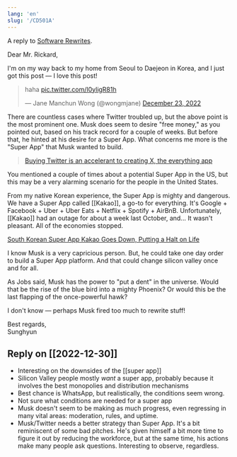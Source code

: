 ```yaml
---
lang: 'en'
slug: '/CD501A'
---
```


A reply to [Software Rewrites](https://matt-rickard.com/software-rewrites).

Dear Mr. Rickard,

I'm on my way back to my home from Seoul to Daejeon in Korea, and I just got this post — I love this post!

<blockquote class="twitter-tweet"><p lang="tl" dir="ltr">haha <a href="https://t.co/I0yligR81h">pic.twitter.com/I0yligR81h</a></p>&mdash; Jane Manchun Wong (@wongmjane) <a href="https://twitter.com/wongmjane/status/1606206050322915329?ref_src=twsrc%5Etfw">December 23, 2022</a></blockquote>

There are countless cases where Twitter troubled up, but the above point is the most prominent one. Musk does seem to desire "free money," as you pointed out, based on his track record for a couple of weeks. But before that, he hinted at his desire for a Super App. What concerns me more is the "Super App" that Musk wanted to build.

> [Buying Twitter is an accelerant to creating X, the everything app](https://twitter.com/elonmusk/status/1577428272056389633)

You mentioned a couple of times about a potential Super App in the US, but this may be a very alarming scenario for the people in the United States.

From my native Korean experience, the Super App is mighty and dangerous. We have a Super App called [[Kakao]], a go-to for everything. It's Google + Facebook + Uber + Uber Eats + Netflix + Spotify + AirBnB. Unfortunately, [[Kakao]] had an outage for about a week last October, and... It wasn't pleasant. All of the economies stopped.

[South Korean Super App Kakao Goes Down, Putting a Halt on Life](https://www.nytimes.com/2022/10/19/world/asia/korea-kakao-ceo.html)

I know Musk is a very capricious person. But, he could take one day order to build a Super App platform. And that could change silicon valley once and for all.

As Jobs said, Musk has the power to "put a dent" in the universe. Would that be the rise of the blue bird into a mighty Phoenix? Or would this be the last flapping of the once-powerful hawk?

I don't know — perhaps Musk fired too much to rewrite stuff!

Best regards,  
Sunghyun

## Reply on [[2022-12-30]]

- Interesting on the downsides of the [[super app]]
- Silicon Valley people mostly _want_ a super app, probably because it involves the best monopolies and distribution mechanisms
- Best chance is WhatsApp, but realistically, the conditions seem wrong.
- Not sure what conditions are needed for a super app
- Musk doesn't seem to be making as much progress, even regressing in many vital areas: moderation, rules, and uptime.
- Musk/Twitter needs a better strategy than Super App. It's a bit reminiscent of some bad pitches. He's given himself a bit more time to figure it out by reducing the workforce, but at the same time, his actions make many people ask questions. Interesting to observe, regardless.
